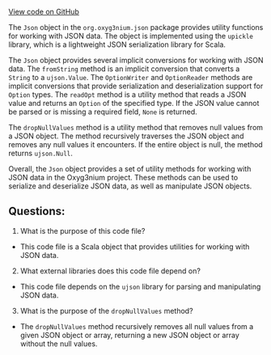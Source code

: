 [View code on GitHub](https://github.com/alephium/alephium/json/src/main/scala/org/alephium/json/Json.scala)

The `Json` object in the `org.oxyg3nium.json` package provides utility functions for working with JSON data. The object is implemented using the `upickle` library, which is a lightweight JSON serialization library for Scala.

The `Json` object provides several implicit conversions for working with JSON data. The `fromString` method is an implicit conversion that converts a `String` to a `ujson.Value`. The `OptionWriter` and `OptionReader` methods are implicit conversions that provide serialization and deserialization support for `Option` types. The `readOpt` method is a utility method that reads a JSON value and returns an `Option` of the specified type. If the JSON value cannot be parsed or is missing a required field, `None` is returned.

The `dropNullValues` method is a utility method that removes null values from a JSON object. The method recursively traverses the JSON object and removes any null values it encounters. If the entire object is null, the method returns `ujson.Null`.

Overall, the `Json` object provides a set of utility methods for working with JSON data in the Oxyg3nium project. These methods can be used to serialize and deserialize JSON data, as well as manipulate JSON objects.
## Questions: 
 1. What is the purpose of this code file?
- This code file is a Scala object that provides utilities for working with JSON data.

2. What external libraries does this code file depend on?
- This code file depends on the `ujson` library for parsing and manipulating JSON data.

3. What is the purpose of the `dropNullValues` method?
- The `dropNullValues` method recursively removes all null values from a given JSON object or array, returning a new JSON object or array without the null values.